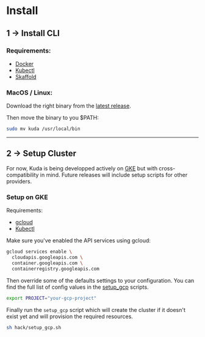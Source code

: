 # Install

## 1 → Install CLI

### Requirements:

- [Docker](https://docs.docker.com/install)
- [Kubectl](https://kubernetes.io/docs/tasks/tools/install-kubectl/)
- [Skaffold](https://skaffold.dev)

### MacOS / Linux:

Download the right binary from the [latest release](https://github.com/cyrildiagne/kuda/releases/latest).

Then move the binary to you \$PATH:

```bash
sudo mv kuda /usr/local/bin
```

---

## 2 → Setup Cluster

For now, Kuda is being developped actively on [GKE](https://cloud.google.com/kubernetes-engine/) but with cross-compatibility in mind.
Future releases will include setup scripts for other providers.

### Setup on GKE

Requirements:
- [gcloud](#)
- [Kubectl](#)

Make sure you've enabled the API services using gcloud:
```bash
gcloud services enable \
  cloudapis.googleapis.com \
  container.googleapis.com \
  containerregistry.googleapis.com
```

Then override some of the defaults settings to your configuration. You can find the full list of config values in the [setup_gcp](hack/setup_gcp.sh) scripts.
```bash
export PROJECT="your-gcp-project"
```

Finally run the `setup_gcp` script which will create the cluster if it doesn't exist yet and will provision the required resources.
```bash
sh hack/setup_gcp.sh
```